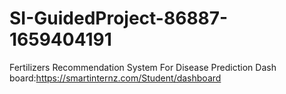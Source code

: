 # SI-GuidedProject-86887-1659404191
Fertilizers Recommendation System For Disease Prediction
Dash board:https://smartinternz.com/Student/dashboard
